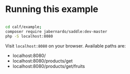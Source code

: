 # Running this example

```sh

cd calf/example;
composer require jabernardo/saddle:dev-master
php -S localhost:8080

```
Visit `localhost:8080` on  your browser.
Available paths are:

- localhost:8080/
- localhost:8080/products/get
- localhost:8080/products/get/fruits
